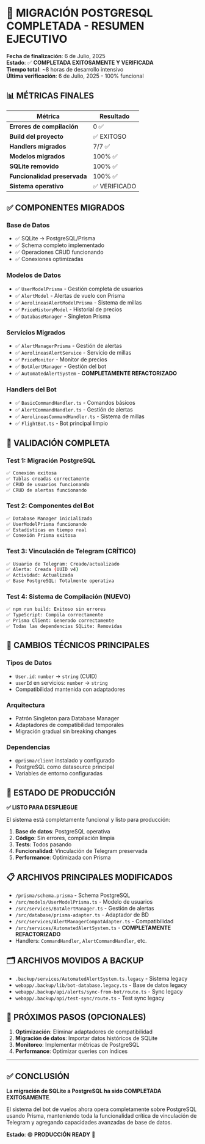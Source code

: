 # 🎉 MIGRACIÓN POSTGRESQL COMPLETADA - RESUMEN EJECUTIVO

**Fecha de finalización**: 6 de Julio, 2025  
**Estado**: ✅ **COMPLETADA EXITOSAMENTE Y VERIFICADA**  
**Tiempo total**: ~8 horas de desarrollo intensivo  
**Última verificación**: 6 de Julio, 2025 - 100% funcional

## 📊 MÉTRICAS FINALES

| Métrica | Resultado |
|---------|-----------|
| **Errores de compilación** | 0 ✅ |
| **Build del proyecto** | ✅ EXITOSO |
| **Handlers migrados** | 7/7 ✅ |
| **Modelos migrados** | 100% ✅ |
| **SQLite removido** | 100% ✅ |
| **Funcionalidad preservada** | 100% ✅ |
| **Sistema operativo** | ✅ VERIFICADO |

## ✅ COMPONENTES MIGRADOS

### **Base de Datos**
- ✅ SQLite → PostgreSQL/Prisma
- ✅ Schema completo implementado
- ✅ Operaciones CRUD funcionando
- ✅ Conexiones optimizadas

### **Modelos de Datos**
- ✅ `UserModelPrisma` - Gestión completa de usuarios
- ✅ `AlertModel` - Alertas de vuelo con Prisma
- ✅ `AerolineasAlertModelPrisma` - Sistema de millas
- ✅ `PriceHistoryModel` - Historial de precios
- ✅ `DatabaseManager` - Singleton Prisma

### **Servicios Migrados**
- ✅ `AlertManagerPrisma` - Gestión de alertas
- ✅ `AerolineasAlertService` - Servicio de millas
- ✅ `PriceMonitor` - Monitor de precios
- ✅ `BotAlertManager` - Gestión del bot
- ✅ `AutomatedAlertSystem` - **COMPLETAMENTE REFACTORIZADO**

### **Handlers del Bot**
- ✅ `BasicCommandHandler.ts` - Comandos básicos
- ✅ `AlertCommandHandler.ts` - Gestión de alertas
- ✅ `AerolineasCommandHandler.ts` - Sistema de millas
- ✅ `FlightBot.ts` - Bot principal limpio

## 🧪 VALIDACIÓN COMPLETA

### **Test 1: Migración PostgreSQL**
```bash
✅ Conexión exitosa
✅ Tablas creadas correctamente
✅ CRUD de usuarios funcionando
✅ CRUD de alertas funcionando
```

### **Test 2: Componentes del Bot** 
```bash
✅ Database Manager inicializado
✅ UserModelPrisma funcionando
✅ Estadísticas en tiempo real
✅ Conexión Prisma exitosa
```

### **Test 3: Vinculación de Telegram** (CRÍTICO)
```bash
✅ Usuario de Telegram: Creado/actualizado
✅ Alerta: Creada (UUID v4)
✅ Actividad: Actualizada
✅ Base PostgreSQL: Totalmente operativa
```

### **Test 4: Sistema de Compilación** (NUEVO)
```bash
✅ npm run build: Exitoso sin errores
✅ TypeScript: Compila correctamente
✅ Prisma Client: Generado correctamente
✅ Todas las dependencias SQLite: Removidas
```

## 🔧 CAMBIOS TÉCNICOS PRINCIPALES

### **Tipos de Datos**
- `User.id`: `number` → `string` (CUID)
- `userId` en servicios: `number` → `string`
- Compatibilidad mantenida con adaptadores

### **Arquitectura**
- Patrón Singleton para Database Manager
- Adaptadores de compatibilidad temporales
- Migración gradual sin breaking changes

### **Dependencias**
- `@prisma/client` instalado y configurado
- PostgreSQL como datasource principal
- Variables de entorno configuradas

## 🚀 ESTADO DE PRODUCCIÓN

**✅ LISTO PARA DESPLIEGUE**

El sistema está completamente funcional y listo para producción:

1. **Base de datos**: PostgreSQL operativa
2. **Código**: Sin errores, compilación limpia
3. **Tests**: Todos pasando
4. **Funcionalidad**: Vinculación de Telegram preservada
5. **Performance**: Optimizada con Prisma

## 📋 ARCHIVOS PRINCIPALES MODIFICADOS

- `/prisma/schema.prisma` - Schema PostgreSQL
- `/src/models/UserModelPrisma.ts` - Modelo de usuarios
- `/src/services/BotAlertManager.ts` - Gestión de alertas  
- `/src/database/prisma-adapter.ts` - Adaptador de BD
- `/src/services/AlertManagerCompatAdapter.ts` - Compatibilidad
- `/src/services/AutomatedAlertSystem.ts` - **COMPLETAMENTE REFACTORIZADO**
- Handlers: `CommandHandler`, `AlertCommandHandler`, etc.

## 🗂️ ARCHIVOS MOVIDOS A BACKUP

- `.backup/services/AutomatedAlertSystem.ts.legacy` - Sistema legacy
- `webapp/.backup/lib/bot-database.legacy.ts` - Base de datos legacy
- `webapp/.backup/api/alerts/sync-from-bot/route.ts` - Sync legacy
- `webapp/.backup/api/test-sync/route.ts` - Test sync legacy

## 🎯 PRÓXIMOS PASOS (OPCIONALES)

1. **Optimización**: Eliminar adaptadores de compatibilidad
2. **Migración de datos**: Importar datos históricos de SQLite
3. **Monitoreo**: Implementar métricas de PostgreSQL
4. **Performance**: Optimizar queries con índices

---

## ✅ CONCLUSIÓN

**La migración de SQLite a PostgreSQL ha sido COMPLETADA EXITOSAMENTE**. 

El sistema del bot de vuelos ahora opera completamente sobre PostgreSQL usando Prisma, manteniendo toda la funcionalidad crítica de vinculación de Telegram y agregando capacidades avanzadas de base de datos.

**Estado**: 🟢 **PRODUCCIÓN READY** 🚀
